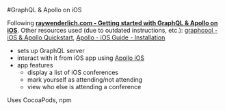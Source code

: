 #GraphQL & Apollo on iOS

Following **[raywenderlich.com - Getting started with GraphQL & Apollo on iOS](https://www.raywenderlich.com/158433/getting-started-graphql-apollo-ios)**. Other resources used (due to outdated instructions, etc.): [graphcool - iOS & Apollo Quickstart](https://www.graph.cool/docs/quickstart/frontend/ios/apollo-nohcao8loo), [Apollo - iOS Guide - Installation](https://www.apollographql.com/docs/ios/installation.html)

* sets up GraphQL server
* interact with it from iOS app using [Apollo iOS](https://github.com/apollographql/apollo-ios)
* app features
    * display a list of iOS conferences
    * mark yourself as attending/not attending
    * view who else is attending a conference
    
Uses CocoaPods, npm
